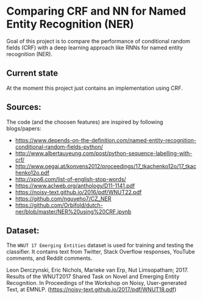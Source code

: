 # Comparing CRF and NN for Named Entity Recognition (NER)

Goal of this project is to compare the performance of conditional random fields (CRF) with a deep learning approach like RNNs for named entity recognition (NER).

## Current state

At the moment this project just contains an implementation using CRF.

## Sources:

The code (and the choosen features) are inspired by following blogs/papers:

* https://www.depends-on-the-definition.com/named-entity-recognition-conditional-random-fields-python/
* http://www.albertauyeung.com/post/python-sequence-labelling-with-crf/
* http://www.oegai.at/konvens2012/proceedings/17_tkachenko12o/17_tkachenko12o.pdf
* http://xpo6.com/list-of-english-stop-words/
* https://www.aclweb.org/anthology/D11-1141.pdf
* https://noisy-text.github.io/2016/pdf/WNUT22.pdf
* https://github.com/nguyeho7/CZ_NER
* https://github.com/Orbifold/dutch-ner/blob/master/NER%20using%20CRF.ipynb

## Dataset:

The `WNUT 17 Emerging Entities` dataset is used for training and testing the classifier. It contains text from Twitter, Stack Overflow responses, YouTube comments, and Reddit comments.

Leon Derczynski, Eric Nichols, Marieke van Erp, Nut Limsopatham; 2017. Results of the WNUT2017 Shared Task on Novel and Emerging Entity Recognition. In Proceedings of the Workshop on Noisy, User-generated Text, at EMNLP. (https://noisy-text.github.io/2017/pdf/WNUT18.pdf)

